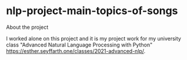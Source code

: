 # nlp-project-main-topics-of-songs

About the project


I worked alone on this project and it is my project work for my university class
"Advanced Natural Language Processing with Python" https://esther.seyffarth.one/classes/2021-advanced-nlp/.
